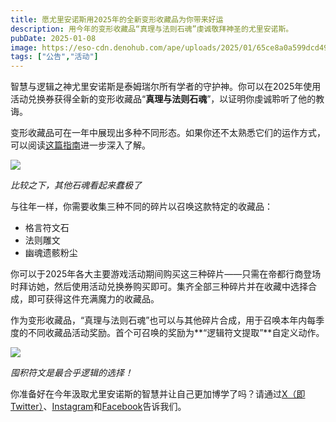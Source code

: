 ```yaml
---
title: 愿尤里安诺斯用2025年的全新变形收藏品为你带来好运
description: 用今年的变形收藏品“真理与法则石魂”虔诚敬拜神圣的尤里安诺斯。
pubDate: 2025-01-08
image: https://eso-cdn.denohub.com/ape/uploads/2025/01/65ce8a0a599dcd498783b291e6d39dbc.jpg
tags: ["公告","活动"]
---
```


智慧与逻辑之神尤里安诺斯是泰姆瑞尔所有学者的守护神。你可以在2025年使用活动兑换券获得全新的变形收藏品“**真理与法则石魂**”，以证明你虔诚聆听了他的教诲。

变形收藏品可在一年中展现出多种不同形态。如果你还不太熟悉它们的运作方式，可以阅读[这篇指南](https://www.elderscrollsonline.com/cn/guides/eventtickets)进一步深入了解。

![](https://eso-cdn.denohub.com/ape/uploads/2025/01/1bc4f3590c4f445d9ce2a755bf5f8ab2328950.jpg)

_比较之下，其他石魂看起来蠢极了_

与往年一样，你需要收集三种不同的碎片以召唤这款特定的收藏品：

- 格言符文石
- 法则雕文
- 幽魂遗骸粉尘

你可以于2025年各大主要游戏活动期间购买这三种碎片——只需在帝都行商登场时拜访她，然后使用活动兑换券购买即可。集齐全部三种碎片并在收藏中选择合成，即可获得这件充满魔力的收藏品。

作为变形收藏品，“真理与法则石魂”也可以与其他碎片合成，用于召唤本年内每季度的不同收藏品活动奖励。首个可召唤的奖励为**“逻辑符文提取”**自定义动作。

![](https://eso-cdn.denohub.com/ape/uploads/2025/01/f04053db6909f13d822e6593d9acedd1438432.jpg)

_囤积符文是最合乎逻辑的选择！_

你准备好在今年汲取尤里安诺斯的智慧并让自己更加博学了吗？请通过[X（即Twitter）](https://twitter.com/TESOnline)、[Instagram](https://www.instagram.com/elderscrollsonline/)和[Facebook](https://www.facebook.com/elderscrollsonline)告诉我们。 
